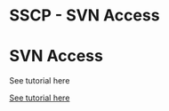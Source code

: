 # SSCP - SVN Access

# SVN Access

See tutorial here

[See tutorial here](/home/sscp-2020-2021/electrical-2020-2021/electrical-fundamentals/svn-using-altiums-internal-svn-tools)

